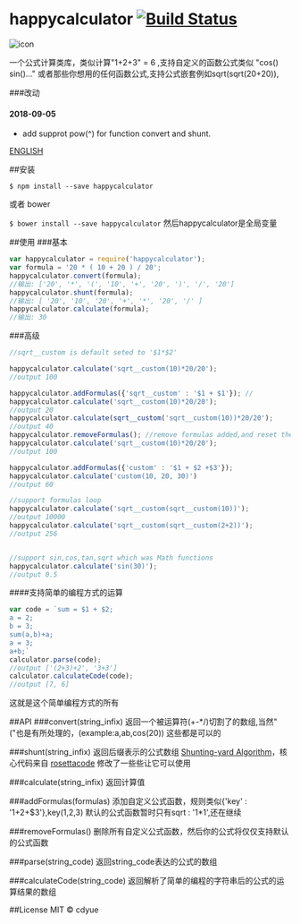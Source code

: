 # happycalculator [![Build Status](https://travis-ci.org/billyct/happycalculator.svg?branch=v1.3.0)](https://travis-ci.org/billyct/happycalculator)

![icon](./icon.png)


一个公式计算类库，类似计算"1+2+3" = 6 ,支持自定义的函数公式类似 "cos() sin()..." 或者那些你想用的任何函数公式,支持公式嵌套例如sqrt(sqrt(20+20)),



###改动
#### 2018-09-05
* add supprot pow(^) for function convert and shunt.

[ENGLISH](./README.md)

##安装


``` $ npm install --save happycalculator ```


或者 bower


``` $ bower install --save happycalculator ``` 然后happycalculator是全局变量

##使用
###基本

```js
var happycalculator = require('happycalculator');
var formula = '20 * ( 10 + 20 ) / 20';
happycalculator.convert(formula);
//输出: ['20', '*', '(', '10', '+', '20', ')', '/', '20']
happycalculator.shunt(formula);
//输出: [ '20', '10', '20', '+', '*', '20', '/' ]
happycalculator.calculate(formula);
//输出: 30
```
###高级
```js
//sqrt__custom is default seted to '$1*$2'

happycalculator.calculate('sqrt__custom(10)*20/20');
//output 100

happycalculator.addFormulas({'sqrt__custom' : '$1 + $1'}); //
happycalculator.calculate('sqrt__custom(10)*20/20');
//output 20
happycalculator.calculate(sqrt__custom('sqrt__custom(10))*20/20');
//output 40
happycalculator.removeFormulas(); //remove formulas added,and reset the formulas default
happycalculator.calculate('sqrt__custom(10)*20/20');
//output 100

happycalculator.addFormulas({'custom' : '$1 + $2 +$3'});
happycalculator.calculate('custom(10, 20, 30)')
//output 60

//support formulas loop
happycalculator.calculate('sqrt__custom(sqrt__custom(10))');
//output 10000
happycalculator.calculate('sqrt__custom(sqrt__custom(2+2))');
//output 256


//support sin,cos,tan,sqrt which was Math functions
happycalculator.calculate('sin(30)');
//output 0.5

```

####支持简单的编程方式的运算
```js
var code = `sum = $1 + $2;
a = 2;
b = 3;
sum(a,b)+a;
a = 3;
a+b;`
calculator.parse(code);
//output ['(2+3)+2', '3+3']
calculator.calculateCode(code);
//output [7, 6]
```
这就是这个简单编程方式的所有

##API
###convert(string_infix)
返回一个被运算符(+-*/)切割了的数组,当然"("也是有所处理的，(example:a,ab,cos(20)) 这些都是可以的

###shunt(string_infix)
返回后缀表示的公式数组 [Shunting-yard Algorithm](https://en.wikipedia.org/wiki/Shunting-yard_algorithm)，核心代码来自 [rosettacode](https://rosettacode.org/wiki/Parsing/Shunting-yard_algorithm#JavaScript) 修改了一些些让它可以使用

###calculate(string_infix)
返回计算值

###addFormulas(formulas)
添加自定义公式函数，规则类似{'key' : '$1+$2+$3'},key(1,2,3)
默认的公式函数暂时只有sqrt : '$1*$1',还在继续

###removeFormulas()
删除所有自定义公式函数，然后你的公式将仅仅支持默认的公式函数

###parse(string_code)
返回string_code表达的公式的数组

###calculateCode(string_code)
返回解析了简单的编程的字符串后的公式的运算结果的数组





##License
MIT © cdyue
